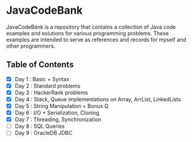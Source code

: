 # JavaCodeBank

JavaCodeBank is a repository that contains a collection of Java code examples and solutions for various programming problems. These examples are intended to serve as references and records for myself and other programmers.

## Table of Contents
- [x] Day 1 : Basic + Syntax
- [x] Day 2 : Standard problems
- [x] Day 3 : HackerRank problems
- [x] Day 4 : Stack, Queue implementations on Array, ArrList, LinkedLists
- [X] Day 5 : String Manipulation + Bonus Q
- [X] Day 6 : I/O +  Serialization, Cloning
- [X] Day 7 : Threading, Synchronization
- [ ] Day 8 : SQL Queries
- [ ] Day 9 : OracleDB JDBC
